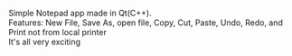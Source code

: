Simple Notepad app made in Qt(C++).<br>
Features: New File, Save As, open file, Copy, Cut, Paste, Undo, Redo, and Print not from local printer<br>
It's all very exciting<br>
